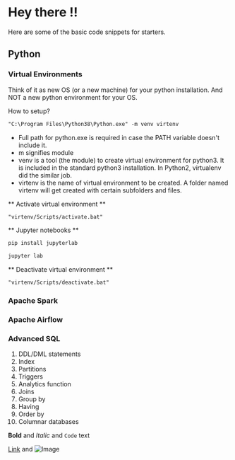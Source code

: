 # Hey there !!
Here are some of the basic code snippets for starters.

## Python

### Virtual Environments
Think of it as new OS (or a new machine) for your python installation. And NOT a new python environment for your OS.

How to setup?
```markdown
"C:\Program Files\Python38\Python.exe" -m venv virtenv
```
- Full path for python.exe is required in case the PATH variable doesn't include it.
- m signifies module
- venv is a tool (the module) to create virtual environment for python3. It is included in the standard python3 installation. In Python2, virtualenv did the similar job.
- virtenv is the name of virtual environment to be created. A folder named virtenv will get created with certain subfolders and files.

** Activate virtual environment **
```markdown
"virtenv/Scripts/activate.bat"
```

** Jupyter notebooks **
```markdown
pip install jupyterlab
```

```markdown
jupyter lab
```


** Deactivate virtual environment **
```markdown
"virtenv/Scripts/deactivate.bat"
```

### Apache Spark

### Apache Airflow

### Advanced SQL

1. DDL/DML statements
2. Index
3. Partitions
4. Triggers
5. Analytics function
6. Joins
7. Group by
8. Having
9. Order by
10. Columnar databases

**Bold** and _Italic_ and `Code` text

[Link](url) and ![Image](src)


